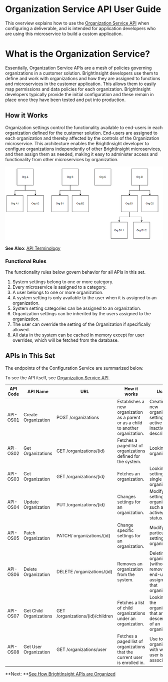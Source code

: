 # Organization Service API User Guide

This overview explains how to use the [Organization Service API](reference/OrganizationServiceAPI.yml) when configuring a deliverable, and is intended for application developers who are using this microservice to build a custom application.

# What is the Organization Service?
Essentially, Organization Service APIs are a mesh of policies governing organizations in a customer solution. BrightInsight developers use them to define and work with organizations and how they are assigned to functions and microservices in the customer application. This allows them to easily map permissions and data policies for each organization. BrightInsight developers typically provide the initial configuration and these remain in place once they have been tested and put into production.

## How it Works
Organization settings control the functionality available to end-users in each organization defined for the customer solution. End-users are assigned to each organization and thereby affected by the controls of the Organization microservice. This architecture enables the BrightInsight developer to configure organizations independently of other BrightInsight microservices, and then assign them as needed, making it easy to administer access and functionality from other microservices by organization. 

![Functional Heirarchy Diagram](../assets/images/OrganizationHeirarchy.png)

**See Also**: [API Terminology](../docs/API-Terminology.md)

### Functional Rules
The functionality rules below govern behavior for all APIs in this set.
1.	System settings belong to one or more category.
2.	Every microservice is assigned to a category.
3.	A user belongs to one or more organization.
4.	A system setting is only available to the user when it is assigned to an organization.
5.	System setting categories can be assigned to an organization.
6.	Organization settings can be inherited by the users assigned to the organization.
7.	The user can override the setting of the Organization if specifically allowed.
8.	All data in the system can be cached in memory except for user overrides, which will be fetched from the database.

## APIs in This Set
The endpoints of the Configuration Service are summarized below. 

To see the API itself, see [Organization Service API](reference/OrganizationServiceYAML.yml).

API Code	| API Name	| URL   	|How it works	| Use for
----------|-----------|---------|-------------|---------
API-OS01 	| Create Organization	| POST /organizations	| Establishes a new organization as a parent or as a child to another organization.	| Creating a new organization, setting it as active or inactive, and describing it.
API-OS02	| Get Organizations	| GET /organizations/{id}	| Fetches a paged list of organizations defined for the system.	| Looking up all organizations. 
API-OS03	| Get Organization	| GET /organizations/{id}	| Fetches an organization.	| Looking up settings for a single organization.
API-OS04	| Update Organization	| PUT /organizations/{id}	| Changes settings for an organization.	| Modifying settings for an organization, such as active/inactive status.
API-OS05	| Patch Organization	| PATCH/ organizations/{id}	| Change specific settings for an organization.	| Modifying particular settings for an organization.
API-OS06	| Delete Organization	| DELETE /organizations/{id}	| Removes an organization from the system.	| Deleting an organization (without removing end-users assigned to that organization).
API-OS07	| Get Child Organizations	| GET /organizations/{id}/children	| Fetches a list of child organizations under an organization.	| Looking up the organizations that are descendants of an organization.
API-OS08	| Get User Organization	|GET /organizations/user	| Fetches a paged list of organizations that the current user is enrolled in.	| Use to list the organizations with which the user is associated.

**Next: **[See How BrightInsight APIs are Organized](../docs/HowBrightInsightAPIsareOrganized.md)
